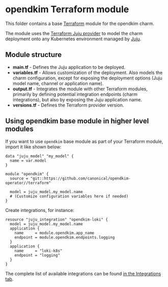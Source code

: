 # opendkim Terraform module

This folder contains a base [Terraform][Terraform] module for the opendkim charm.

The module uses the [Terraform Juju provider][Terraform Juju provider] to model the charm
deployment onto any Kubernetes environment managed by [Juju][Juju].

## Module structure

- **main.tf** - Defines the Juju application to be deployed.
- **variables.tf** - Allows customization of the deployment. Also models the charm configuration, 
  except for exposing the deployment options (Juju model name, channel or application name).
- **output.tf** - Integrates the module with other Terraform modules, primarily
  by defining potential integration endpoints (charm integrations), but also by exposing
  the Juju application name.
- **versions.tf** - Defines the Terraform provider version.

## Using opendkim base module in higher level modules

If you want to use `opendkim` base module as part of your Terraform module, import it
like shown below:

```text
data "juju_model" "my_model" {
  name = var.model
}

module "opendkim" {
  source = "git::https://github.com/canonical/opendkim-operator//terraform"
  
  model = juju_model.my_model.name
  # (Customize configuration variables here if needed)
}
```

Create integrations, for instance:

```text
resource "juju_integration" "opendkim-loki" {
  model = juju_model.my_model.name
  application {
    name     = module.opendkim.app_name
    endpoint = module.opendkim.endpoints.logging
  }
  application {
    name     = "loki-k8s"
    endpoint = "logging"
  }
}
```

The complete list of available integrations can be found [in the Integrations tab][opendkim-integrations].

[Terraform]: https://developer.hashicorp.com/terraform
[Terraform Juju provider]: https://registry.terraform.io/providers/juju/juju/latest
[Juju]: https://juju.is
[opendkim-integrations]: https://charmhub.io/opendkim/integrations
